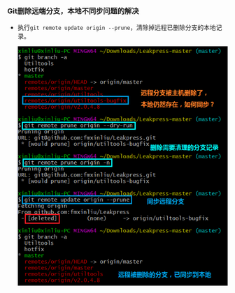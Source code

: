 ### Git删除远端分支，本地不同步问题的解决

* 执行`git remote update origin --prune`，清除掉远程已删除分支的本地记录。

   ![git update branch](git-remote-update.PNG)
